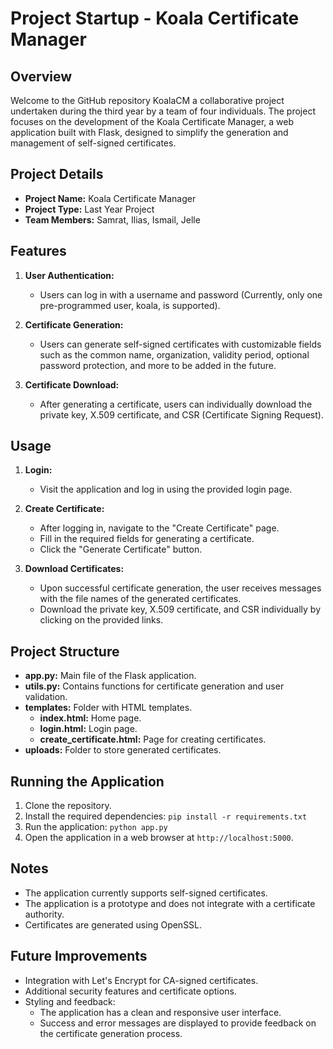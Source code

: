 # Project Startup - Koala Certificate Manager

## Overview

Welcome to the GitHub repository KoalaCM a collaborative project undertaken during the third year by a team of four individuals. The project focuses on the development of the Koala Certificate Manager, a web application built with Flask, designed to simplify the generation and management of self-signed certificates.

## Project Details

- **Project Name:** Koala Certificate Manager
- **Project Type:** Last Year Project
- **Team Members:** Samrat, Ilias, Ismail, Jelle

## Features

1. **User Authentication:**
   - Users can log in with a username and password (Currently, only one pre-programmed user, koala, is supported).

2. **Certificate Generation:**
   - Users can generate self-signed certificates with customizable fields such as the common name, organization, validity period, optional password protection, and more to be added in the future.

3. **Certificate Download:**
   - After generating a certificate, users can individually download the private key, X.509 certificate, and CSR (Certificate Signing Request).

## Usage

1. **Login:**
   - Visit the application and log in using the provided login page.

2. **Create Certificate:**
   - After logging in, navigate to the "Create Certificate" page.
   - Fill in the required fields for generating a certificate.
   - Click the "Generate Certificate" button.

3. **Download Certificates:**
   - Upon successful certificate generation, the user receives messages with the file names of the generated certificates.
   - Download the private key, X.509 certificate, and CSR individually by clicking on the provided links.

## Project Structure

- **app.py:** Main file of the Flask application.
- **utils.py:** Contains functions for certificate generation and user validation.
- **templates:** Folder with HTML templates.
  - **index.html:** Home page.
  - **login.html:** Login page.
  - **create_certificate.html:** Page for creating certificates.
- **uploads:** Folder to store generated certificates.

## Running the Application

1. Clone the repository.
2. Install the required dependencies: `pip install -r requirements.txt`
3. Run the application: `python app.py`
4. Open the application in a web browser at `http://localhost:5000`.

## Notes

- The application currently supports self-signed certificates.
- The application is a prototype and does not integrate with a certificate authority.
- Certificates are generated using OpenSSL.

## Future Improvements

- Integration with Let's Encrypt for CA-signed certificates.
- Additional security features and certificate options.
- Styling and feedback:
   - The application has a clean and responsive user interface.
   - Success and error messages are displayed to provide feedback on the certificate generation process.
